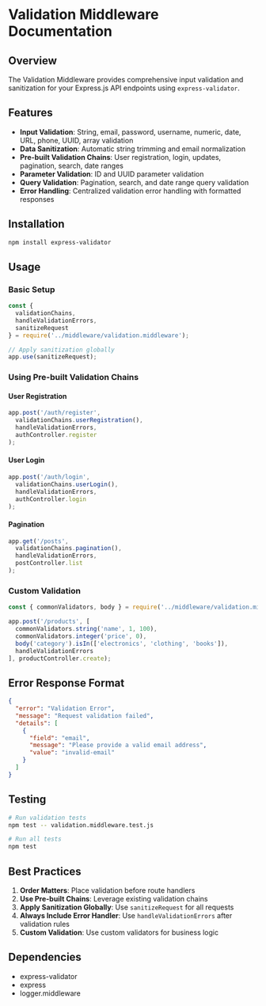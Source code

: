 # Validation Middleware Documentation

## Overview

The Validation Middleware provides comprehensive input validation and sanitization for your Express.js API endpoints using `express-validator`.

## Features

- **Input Validation**: String, email, password, username, numeric, date, URL, phone, UUID, array validation
- **Data Sanitization**: Automatic string trimming and email normalization
- **Pre-built Validation Chains**: User registration, login, updates, pagination, search, date ranges
- **Parameter Validation**: ID and UUID parameter validation
- **Query Validation**: Pagination, search, and date range query validation
- **Error Handling**: Centralized validation error handling with formatted responses

## Installation

```bash
npm install express-validator
```

## Usage

### Basic Setup

```javascript
const { 
  validationChains, 
  handleValidationErrors, 
  sanitizeRequest 
} = require('../middleware/validation.middleware');

// Apply sanitization globally
app.use(sanitizeRequest);
```

### Using Pre-built Validation Chains

#### User Registration
```javascript
app.post('/auth/register', 
  validationChains.userRegistration(),
  handleValidationErrors,
  authController.register
);
```

#### User Login
```javascript
app.post('/auth/login', 
  validationChains.userLogin(),
  handleValidationErrors,
  authController.login
);
```

#### Pagination
```javascript
app.get('/posts', 
  validationChains.pagination(),
  handleValidationErrors,
  postController.list
);
```

### Custom Validation

```javascript
const { commonValidators, body } = require('../middleware/validation.middleware');

app.post('/products', [
  commonValidators.string('name', 1, 100),
  commonValidators.integer('price', 0),
  body('category').isIn(['electronics', 'clothing', 'books']),
  handleValidationErrors
], productController.create);
```

## Error Response Format

```json
{
  "error": "Validation Error",
  "message": "Request validation failed",
  "details": [
    {
      "field": "email",
      "message": "Please provide a valid email address",
      "value": "invalid-email"
    }
  ]
}
```

## Testing

```bash
# Run validation tests
npm test -- validation.middleware.test.js

# Run all tests
npm test
```

## Best Practices

1. **Order Matters**: Place validation before route handlers
2. **Use Pre-built Chains**: Leverage existing validation chains
3. **Apply Sanitization Globally**: Use `sanitizeRequest` for all requests
4. **Always Include Error Handler**: Use `handleValidationErrors` after validation rules
5. **Custom Validation**: Use custom validators for business logic

## Dependencies

- express-validator
- express
- logger.middleware
